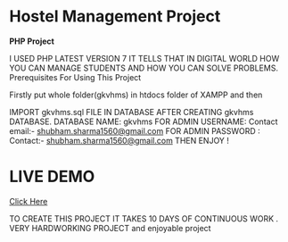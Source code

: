 # Hostel Management Project 

**PHP Project**

 I USED PHP LATEST VERSION 7 
 IT TELLS THAT IN DIGITAL WORLD HOW YOU CAN MANAGE STUDENTS AND HOW YOU CAN SOLVE PROBLEMS.
 Prerequisites For Using This Project

 Firstly put whole folder(gkvhms) in htdocs folder of XAMPP and then

 IMPORT gkvhms.sql FILE IN DATABASE AFTER CREATING gkvhms DATABASE.
 DATABASE NAME: gkvhms
 FOR ADMIN USERNAME: Contact email:- shubham.sharma1560@gmail.com
 FOR ADMIN PASSWORD : Contact:- shubham.sharma1560@gmail.com
 THEN ENJOY !
 
 # LIVE DEMO
 [Click Here](https://gkvhostelmanagement.000webhostapp.com/)
 
 TO CREATE THIS PROJECT  IT TAKES 10 DAYS OF CONTINUOUS WORK . VERY HARDWORKING PROJECT and enjoyable project
 

 
